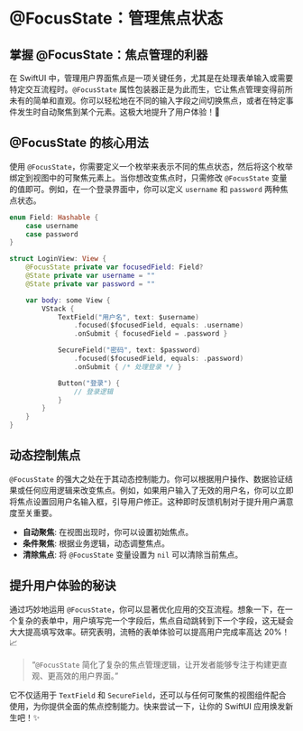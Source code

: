 ﻿# @FocusState：管理焦点状态

## 掌握 @FocusState：焦点管理的利器

在 SwiftUI 中，管理用户界面焦点是一项关键任务，尤其是在处理表单输入或需要特定交互流程时。`@FocusState` 属性包装器正是为此而生，它让焦点管理变得前所未有的简单和直观。你可以轻松地在不同的输入字段之间切换焦点，或者在特定事件发生时自动聚焦到某个元素。这极大地提升了用户体验！🚀

## @FocusState 的核心用法

使用 `@FocusState`，你需要定义一个枚举来表示不同的焦点状态，然后将这个枚举绑定到视图中的可聚焦元素上。当你想改变焦点时，只需修改 `@FocusState` 变量的值即可。例如，在一个登录界面中，你可以定义 `username` 和 `password` 两种焦点状态。

```swift
enum Field: Hashable {
    case username
    case password
}

struct LoginView: View {
    @FocusState private var focusedField: Field?
    @State private var username = ""
    @State private var password = ""

    var body: some View {
        VStack {
            TextField("用户名", text: $username)
                .focused($focusedField, equals: .username)
                .onSubmit { focusedField = .password }

            SecureField("密码", text: $password)
                .focused($focusedField, equals: .password)
                .onSubmit { /* 处理登录 */ }

            Button("登录") {
                // 登录逻辑
            }
        }
    }
}
```

## 动态控制焦点

`@FocusState` 的强大之处在于其动态控制能力。你可以根据用户操作、数据验证结果或任何应用逻辑来改变焦点。例如，如果用户输入了无效的用户名，你可以立即将焦点设置回用户名输入框，引导用户修正。这种即时反馈机制对于提升用户满意度至关重要。

*   **自动聚焦**: 在视图出现时，你可以设置初始焦点。
*   **条件聚焦**: 根据业务逻辑，动态调整焦点。
*   **清除焦点**: 将 `@FocusState` 变量设置为 `nil` 可以清除当前焦点。

## 提升用户体验的秘诀

通过巧妙地运用 `@FocusState`，你可以显著优化应用的交互流程。想象一下，在一个复杂的表单中，用户填写完一个字段后，焦点自动跳转到下一个字段，这无疑会大大提高填写效率。研究表明，流畅的表单体验可以提高用户完成率高达 20%！📈

> “`@FocusState` 简化了复杂的焦点管理逻辑，让开发者能够专注于构建更直观、更高效的用户界面。”

它不仅适用于 `TextField` 和 `SecureField`，还可以与任何可聚焦的视图组件配合使用，为你提供全面的焦点控制能力。快来尝试一下，让你的 SwiftUI 应用焕发新生吧！✨


